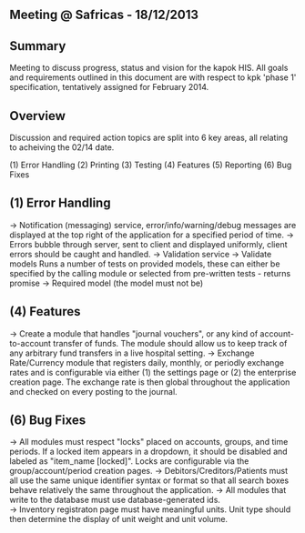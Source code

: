 Meeting @ Safricas - 18/12/2013
-------------------------------

Summary 
-------
Meeting to discuss progress, status and vision for the kapok HIS. All goals and requirements
outlined in this document are with respect to kpk 'phase 1' specification, tentatively assigned
for February 2014.

Overview
-------- 
Discussion and required action topics are split into 6 key areas, all relating to acheiving 
the 02/14 date.

(1) Error Handling 
(2) Printing
(3) Testing
(4) Features
(5) Reporting
(6) Bug Fixes

(1) Error Handling 
------------------
-> Notification (messaging) service, error/info/warning/debug messages are displayed at the top
   right of the application for a specified period of time.
-> Errors bubble through server, sent to client and displayed uniformly, client errors should 
   be caught and handled.
-> Validation service
      -> Validate models
         Runs a number of tests on provided models, these can either be specified by the calling
         module or selected from pre-written tests - returns promise 
          -> Required model (the model must not be)

(4) Features
-----------------
-> Create a module that handles "journal vouchers", or any kind of account-to-account transfer 
   of funds.  The module should allow us to keep track of any arbitrary fund transfers in a 
   live hospital setting.
-> Exchange Rate/Currency module that registers daily, monthly, or periodly exchange rates and
   is configurable via either (1) the settings page or (2) the enterprise creation page.  The
   exchange rate is then global throughout the application and checked on every posting to the
   journal.

(6) Bug Fixes
----------------
-> All modules must respect "locks" placed on accounts, groups, and time periods.  If a locked
   item appears in a dropdown, it should be disabled and labeled as "item_name [locked]". Locks
   are configurable via the group/account/period creation pages.
-> Debitors/Creditors/Patients must all use the same unique identifier syntax or format so that
   all search boxes behave relatively the same throughout the application.
-> All modules that write to the database must use database-generated ids.  
-> Inventory registraton page must have meaningful units.  Unit type should then determine the
   display of unit weight and unit volume.

